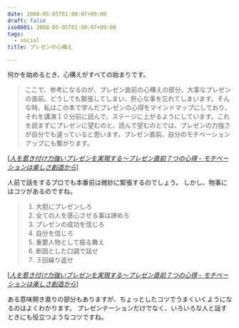 ```yaml
---
date: 2008-05-05T01:00:07+09:00
draft: false
iso8601: 2008-05-05T01:00:07+09:00
tags:
  - social
title: プレゼンの心構え

---
```


何かを始めるとき、心構えがすべての始まりです。

<blockquote cite="http://d.hatena.ne.jp/favre21/20080313" title="Source: 人を惹き付け力強いプレゼンを実現する～プレゼン直前７つの心得 - モチベーションは楽しさ創造から; Accessed Date: 5/5/2008" class="blockquote">
  <p>ここで、参考になるのが、プレゼン直前の心構えの部分。大事なプレゼンの直前、どうしても緊張してしまい、肝心な事を忘れてしまいます。そんな時、私はこの本で学んだプレゼンの心得をマインドマップにしており、それを講演１０分前に読んで、ステージに上がるようにしています。これを読まずにプレゼンに望むのと、読んで望むのとでは、プレゼンの力強さが自分でも違っていると思います。プレゼン直前、自分のモチベーションアップにも繋がります。</p>
</blockquote>
<div class="cite"> [<cite><a href="http://d.hatena.ne.jp/favre21/20080313">人を惹き付け力強いプレゼンを実現する～プレゼン直前７つの心得 - モチベーションは楽しさ創造から</a></cite>] </div>

人前で話をするプロでも本番前は微妙に緊張するのでしょう。
しかし、物事にはコツがあるのですね。

<blockquote cite="http://d.hatena.ne.jp/favre21/20080313" title="Source: 人を惹き付け力強いプレゼンを実現する～プレゼン直前７つの心得 - モチベーションは楽しさ創造から; Accessed Date: 5/4/2008" class="blockquote">
  <ol>
    <li>大胆にプレゼンしろ</li>
    <li>全ての人を感心させる事は諦めろ</li>
    <li>プレゼンの成功を信じろ</li>
    <li>自分を信じろ</li>
    <li>重要人物として振る舞え</li>
    <li>断固とした口調で話せ</li>
    <li>３回繰り返せ</li>
  </ol>
</blockquote>
<div class="cite"> [<cite><a href="http://d.hatena.ne.jp/favre21/20080313">人を惹き付け力強いプレゼンを実現する～プレゼン直前７つの心得 - モチベーションは楽しさ創造から</a></cite>] </div>

ある意味開き直りの部分もありますが、ちょっとしたコツでうまくいくようになるのはよくわかります。
プレゼンテーションだけでなく、いろいろな人と話すときにも役立つようなコツですね。
